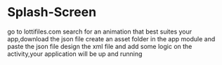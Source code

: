 # Splash-Screen
go to lottifiles.com search for an animation that best suites your app,download the json file
create an asset folder in the app module and paste the json file
design the xml file and add some logic on the activity,your application will be up and running
